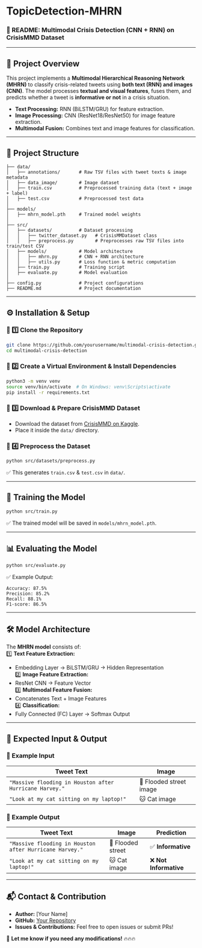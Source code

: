 # TopicDetection-MHRN
### **🚀 README: Multimodal Crisis Detection (CNN + RNN) on CrisisMMD Dataset**  

---

## **📌 Project Overview**  
This project implements a **Multimodal Hierarchical Reasoning Network (MHRN)** to classify crisis-related tweets using **both text (RNN) and images (CNN)**. The model processes **textual and visual features**, fuses them, and predicts whether a tweet is **informative or not** in a crisis situation.  

- **Text Processing:** RNN (BiLSTM/GRU) for feature extraction.  
- **Image Processing:** CNN (ResNet18/ResNet50) for image feature extraction.  
- **Multimodal Fusion:** Combines text and image features for classification.  

---

## **📂 Project Structure**  

```
├── data/                  
│   ├── annotations/       # Raw TSV files with tweet texts & image metadata  
│   ├── data_image/        # Image dataset  
│   ├── train.csv          # Preprocessed training data (text + image + label)  
│   ├── test.csv           # Preprocessed test data  
│  
├── models/                
│   ├── mhrn_model.pth     # Trained model weights  
│  
├── src/                   
│   ├── datasets/          # Dataset processing  
│   │   ├── twitter_dataset.py   # CrisisMMDataset class  
│   │   ├── preprocess.py        # Preprocesses raw TSV files into train/test CSV  
│   ├── models/            # Model architecture  
│   │   ├── mhrn.py        # CNN + RNN architecture  
│   │   ├── utils.py       # Loss function & metric computation  
│   ├── train.py           # Training script  
│   ├── evaluate.py        # Model evaluation  
│  
├── config.py              # Project configurations  
├── README.md              # Project documentation  
```

---

## **⚙️ Installation & Setup**  

### **🔹 1️⃣ Clone the Repository**
```bash
git clone https://github.com/yourusername/multimodal-crisis-detection.git
cd multimodal-crisis-detection
```

### **🔹 2️⃣ Create a Virtual Environment & Install Dependencies**
```bash
python3 -m venv venv
source venv/bin/activate  # On Windows: venv\Scripts\activate
pip install -r requirements.txt
```

### **🔹 3️⃣ Download & Prepare CrisisMMD Dataset**
- Download the dataset from [CrisisMMD on Kaggle](https://crisisnlp.qcri.org/crisismmd).  
- Place it inside the `data/` directory.  

### **🔹 4️⃣ Preprocess the Dataset**
```bash
python src/datasets/preprocess.py
```
✅ This generates `train.csv` & `test.csv` in `data/`.

---

## **🚀 Training the Model**
```bash
python src/train.py
```
✅ The trained model will be saved in `models/mhrn_model.pth`.

---

## **📊 Evaluating the Model**
```bash
python src/evaluate.py
```
✅ Example Output:
```
Accuracy: 87.5%
Precision: 85.2%
Recall: 88.1%
F1-score: 86.5%
```

---

## **🛠 Model Architecture**  
The **MHRN model** consists of:  
1️⃣ **Text Feature Extraction:**  
   - Embedding Layer → BiLSTM/GRU → Hidden Representation  
2️⃣ **Image Feature Extraction:**  
   - ResNet CNN → Feature Vector  
3️⃣ **Multimodal Feature Fusion:**  
   - Concatenates Text + Image Features  
4️⃣ **Classification:**  
   - Fully Connected (FC) Layer → Softmax Output  

---

## **📌 Expected Input & Output**
### **🔹 Example Input**
| **Tweet Text** | **Image** |
|--------------|---------|
| `"Massive flooding in Houston after Hurricane Harvey."` | 🌊 Flooded street image |
| `"Look at my cat sitting on my laptop!"` | 🐱 Cat image |

### **🔹 Example Output**
| **Tweet Text** | **Image** | **Prediction** |
|--------------|---------|--------------|
| `"Massive flooding in Houston after Hurricane Harvey."` | 🌊 Flooded street | ✅ **Informative** |
| `"Look at my cat sitting on my laptop!"` | 🐱 Cat image | ❌ **Not Informative** |

---

## **📬 Contact & Contribution**
- **Author:** [Your Name]  
- **GitHub:** [Your Repository](https://github.com/yourusername/multimodal-crisis-detection)  
- **Issues & Contributions:** Feel free to open issues or submit PRs!  

🚀 **Let me know if you need any modifications!** 🔥🔥🔥